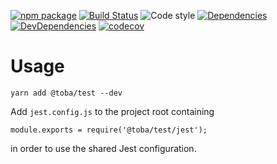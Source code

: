 [![npm package](https://img.shields.io/npm/v/@toba/test.svg)](https://www.npmjs.org/package/@toba/test)
[![Build Status](https://travis-ci.org/toba/test.svg?branch=master)](https://travis-ci.org/toba/test)
![Code style](https://img.shields.io/badge/code_style-prettier-ff69b4.svg)
[![Dependencies](https://img.shields.io/david/toba/test.svg)](https://david-dm.org/toba/test)
[![DevDependencies](https://img.shields.io/david/dev/toba/test.svg)](https://david-dm.org/toba/test#info=devDependencies&view=list)
[![codecov](https://codecov.io/gh/toba/test/branch/master/graph/badge.svg)](https://codecov.io/gh/toba/test)

# Usage

```
yarn add @toba/test --dev
```

Add `jest.config.js` to the project root containing
```
module.exports = require('@toba/test/jest');
```
in order to use the shared Jest configuration.
